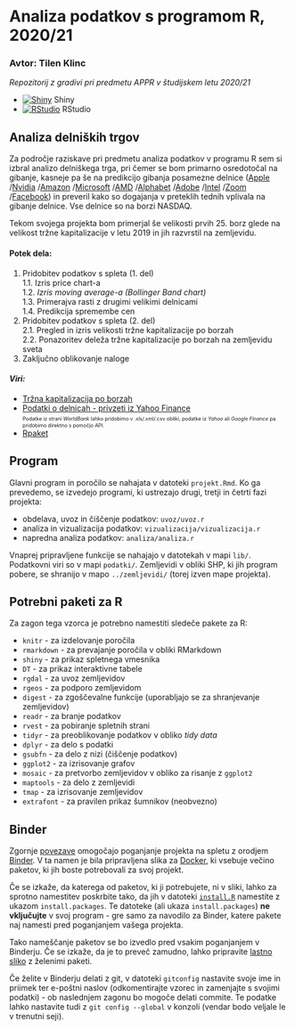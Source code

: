# Analiza podatkov s programom R, 2020/21
### Avtor: Tilen Klinc

*Repozitorij z gradivi pri predmetu APPR v študijskem letu 2020/21*

* [![Shiny](http://mybinder.org/badge.svg)](http://mybinder.org/v2/gh/tilenklinc/APPR_projektna/master?urlpath=shiny/APPR-2020-21/projekt.Rmd) Shiny
* [![RStudio](http://mybinder.org/badge.svg)](http://mybinder.org/v2/gh/tilenklinc/APPR_projektna/master?urlpath=rstudio) RStudio

## Analiza delniških trgov

Za področje raziskave pri predmetu analiza podatkov v programu R sem si izbral analizo delniškega trga, pri čemer se bom primarno osredotočal na gibanje, kasneje pa še na predikcijo gibanja posamezne delnice ([Apple](https://finance.yahoo.com/quote/AAPL/history?p=AAPL)
/[Nvidia](https://finance.yahoo.com/quote/NVDA/history?p=NVDA)
/[Amazon](https://finance.yahoo.com/quote/AMZN/history?p=AMZN)
/[Microsoft](https://finance.yahoo.com/quote/MSFT/history?p=MSFT)
/[AMD](https://finance.yahoo.com/quote/AMD/history?p=AMD)
/[Alphabet](https://finance.yahoo.com/quote/GOOGL/history?p=GOOGL)
/[Adobe](https://finance.yahoo.com/quote/ADBE/history?p=ADBE)
/[Intel](https://finance.yahoo.com/quote/INTC/history?p=INTC)
/[Zoom](https://finance.yahoo.com/quote/ZM/history?p=ZM)
/[Facebook](https://finance.yahoo.com/quote/FB/history?p=FB)) in preveril kako so dogajanja v preteklih tednih vplivala na gibanje delnice. Vse delnice so na borzi NASDAQ.

Tekom svojega projekta bom primerjal še velikosti prvih 25. borz glede na velikost tržne kapitalizacije v letu 2019 in jih razvrstil na zemljevidu.

#### Potek dela:
1. Pridobitev podatkov s spleta (1. del)  
    1.1. Izris price chart-a  
    1.2. *Izris moving average-a (Bollinger Band chart)*  
    1.3. Primerajva rasti z drugimi velikimi delnicami  
    1.4. Predikcija spremembe cen  
2. Pridobitev podatkov s spleta (2. del)  
    2.1. Pregled in izris velikosti tržne kapitalizacije po borzah  
    2.2. Ponazoritev deleža tržne kapitalizacije po borzah na zemljevidu sveta
3. Zaključno oblikovanje naloge

#### *Viri:*
* [Tržna kapitalizacija po borzah](https://en.wikipedia.org/wiki/List_of_stock_exchanges)
* [Podatki o delnicah - privzeti iz Yahoo Finance](https://finance.yahoo.com/?guccounter=1&guce_referrer=aHR0cHM6Ly93d3cuZ29vZ2xlLmNvbS8&guce_referrer_sig=AQAAAHUZl6qKCy7-uHn2P3_u2szy0esOsxzYfZj6oBmPSdpchEzC7fncHVFeor3SnDmfnckXFBG79Kxj4dqwWHzDFCFiTwdcxuP0cYW8VUB1qhbTEE5Uk-M1mDF5E3Eb5qojnsy1BhnjC8TQ40RWYjXdME5uVwwcHSycNrE3rtHrRp_N) \
<span style="font-size:9px;">Podatke iz strani *WorldBank* lahko pridobimo v .xls/.xml/.csv obliki, podatke iz *Yahoo* ali *Google Finance* pa pridobimo direktno s pomočjo API.</span>  
* [Rpaket](https://cran.r-project.org/web/packages/quantmod/quantmod.pdf)

## Program

Glavni program in poročilo se nahajata v datoteki `projekt.Rmd`.
Ko ga prevedemo, se izvedejo programi, ki ustrezajo drugi, tretji in četrti fazi projekta:

* obdelava, uvoz in čiščenje podatkov: `uvoz/uvoz.r`
* analiza in vizualizacija podatkov: `vizualizacija/vizualizacija.r`
* napredna analiza podatkov: `analiza/analiza.r`

Vnaprej pripravljene funkcije se nahajajo v datotekah v mapi `lib/`.
Podatkovni viri so v mapi `podatki/`.
Zemljevidi v obliki SHP, ki jih program pobere,
se shranijo v mapo `../zemljevidi/` (torej izven mape projekta).

## Potrebni paketi za R

Za zagon tega vzorca je potrebno namestiti sledeče pakete za R:

* `knitr` - za izdelovanje poročila
* `rmarkdown` - za prevajanje poročila v obliki RMarkdown
* `shiny` - za prikaz spletnega vmesnika
* `DT` - za prikaz interaktivne tabele
* `rgdal` - za uvoz zemljevidov
* `rgeos` - za podporo zemljevidom
* `digest` - za zgoščevalne funkcije (uporabljajo se za shranjevanje zemljevidov)
* `readr` - za branje podatkov
* `rvest` - za pobiranje spletnih strani
* `tidyr` - za preoblikovanje podatkov v obliko *tidy data*
* `dplyr` - za delo s podatki
* `gsubfn` - za delo z nizi (čiščenje podatkov)
* `ggplot2` - za izrisovanje grafov
* `mosaic` - za pretvorbo zemljevidov v obliko za risanje z `ggplot2`
* `maptools` - za delo z zemljevidi
* `tmap` - za izrisovanje zemljevidov
* `extrafont` - za pravilen prikaz šumnikov (neobvezno)

## Binder

Zgornje [povezave](#analiza-podatkov-s-programom-r-202021)
omogočajo poganjanje projekta na spletu z orodjem [Binder](https://mybinder.org/).
V ta namen je bila pripravljena slika za [Docker](https://www.docker.com/),
ki vsebuje večino paketov, ki jih boste potrebovali za svoj projekt.

Če se izkaže, da katerega od paketov, ki ji potrebujete, ni v sliki,
lahko za sprotno namestitev poskrbite tako,
da jih v datoteki [`install.R`](install.R) namestite z ukazom `install.packages`.
Te datoteke (ali ukaza `install.packages`) **ne vključujte** v svoj program -
gre samo za navodilo za Binder, katere pakete naj namesti pred poganjanjem vašega projekta.

Tako nameščanje paketov se bo izvedlo pred vsakim poganjanjem v Binderju.
Če se izkaže, da je to preveč zamudno,
lahko pripravite [lastno sliko](https://github.com/jaanos/APPR-docker) z želenimi paketi.

Če želite v Binderju delati z git,
v datoteki `gitconfig` nastavite svoje ime in priimek ter e-poštni naslov
(odkomentirajte vzorec in zamenjajte s svojimi podatki) -
ob naslednjem zagonu bo mogoče delati commite.
Te podatke lahko nastavite tudi z `git config --global` v konzoli
(vendar bodo veljale le v trenutni seji).
